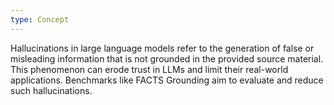 ```yaml
---
type: Concept
---
```


Hallucinations in large language models refer to the generation of false or misleading information that is not grounded in the provided source material. This phenomenon can erode trust in LLMs and limit their real-world applications. Benchmarks like FACTS Grounding aim to evaluate and reduce such hallucinations.